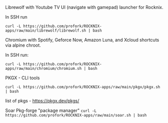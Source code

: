 Librewolf with Youtube TV UI (navigate with gamepad) launcher for Rocknix.

In SSH  run

```curl -L https://github.com/profork/ROCKNIX-apps/raw/main/librewolf/librewolf.sh | bash```


Chromium with Spotify, Geforce Now, Amazon Luna, and Xcloud shortcuts via alpine chroot.

In SSH run:

```curl -L https://github.com/profork/ROCKNIX-apps/raw/main/chromium/chromium.sh | bash```

PKGX - CLI tools

```curl -L https://github.com/profork/ROCKNIX-apps/raw/main/pkgx/pkgx.sh | bash```

list of pkgs - https://pkgx.dev/pkgs/ 


Soar Pkg-forge "package manager"
```curl -L https://github.com/profork/ROCKNIX-apps/raw/main/soar.sh | bash```
